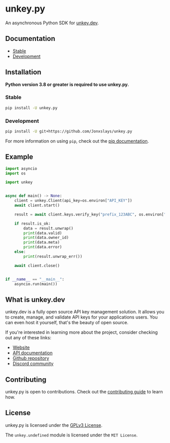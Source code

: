 # unkey.py

An asynchronous Python SDK for [unkey.dev](https://unkey.dev/).

## Documentation

- [Stable](https://jonxslays.github.io/unkey.py/)
- [Development](https://jonxslays.github.io/unkey.py/dev/)

## Installation

**Python version 3.8 or greater is required to use unkey.py.**

### Stable

```sh
pip install -U unkey.py
```

### Development

```sh
pip install -U git+https://github.com/Jonxslays/unkey.py
```

For more information on using `pip`, check out the [pip documentation](https://pip.pypa.io/en/stable/).

## Example

```py
import asyncio
import os

import unkey


async def main() -> None:
    client = unkey.Client(api_key=os.environ["API_KEY"])
    await client.start()

    result = await client.keys.verify_key("prefix_123ABC", os.environ["API_ID"])

    if result.is_ok:
        data = result.unwrap()
        print(data.valid)
        print(data.owner_id)
        print(data.meta)
        print(data.error)
    else:
        print(result.unwrap_err())

    await client.close()


if __name__ == "__main__":
    asyncio.run(main())

```

## What is unkey.dev

unkey.dev is a fully open source API key management solution. It allows you to create,
manage, and validate API keys for your applications users. You can even host it yourself,
that's the beauty of open source.

If you're interested in learning more about the project, consider checking out any of these links:

- [Website](https://unkey.dev/)
- [API documentation](https://unkey.dev/docs)
- [Github repository](https://github.com/chronark/unkey)
- [Discord community](https://discord.gg/TmMczTKArw)

## Contributing

unkey.py is open to contributions. Check out the
[contributing guide](https://github.com/Jonxslays/unkey.py/blob/master/CONTRIBUTING.md) to learn how.

## License

unkey.py is licensed under the [GPLv3 License](https://github.com/Jonxslays/unkey.py/blob/master/LICENSE).

The `unkey.undefined` module is licensed under the `MIT License`.
